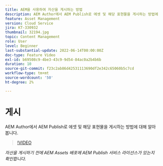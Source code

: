 ```yaml
---
title: AEM을 사용하여 자산을 게시하는 방법
description: AEM Author에서 AEM Publish로 에셋 및 해당 표현물을 게시하는 방법에 대해 알아봅니다.
feature: Asset Management
version: Cloud Service
jira: KT-330932
thumbnail: 32194.jpg
topic: Content Management
role: User
level: Beginner
last-substantial-update: 2022-06-14T00:00:00Z
doc-type: Feature Video
exl-id: b69508c9-4be3-43c9-9d54-84ac0a2b4b6b
duration: 10
source-git-commit: f23c2ab86d42531113690df2e342c65060b5c7cd
workflow-type: tm+mt
source-wordcount: '50'
ht-degree: 2%

---
```


# 게시

AEM Author에서 AEM Publish로 에셋 및 해당 표현물을 게시하는 방법에 대해 알아봅니다.

>[!VIDEO](https://video.tv.adobe.com/v/330932?quality=12&learn=on)

_자산을 게시하기 전에 AEM Assets 배포에 AEM Publish 서비스 라이선스가 있는지 확인합니다._
